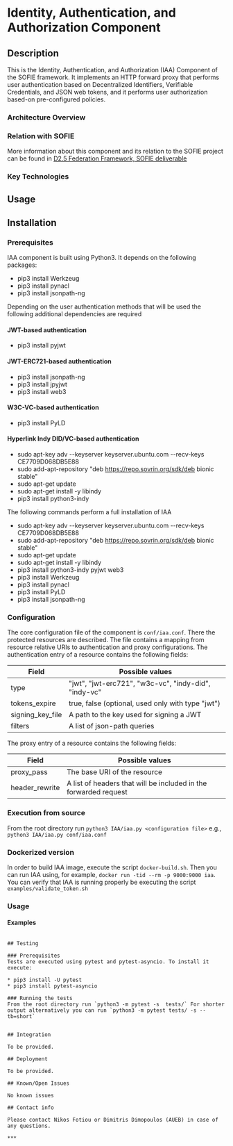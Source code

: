 # Identity, Authentication, and Authorization Component
## Description
This is the Identity, Authentication, and Authorization (IAA) Component of the SOFIE framework. 
It implements an HTTP forward proxy that performs user authentication based on 
Decentralized Identifiers, Verifiable Credentials, and JSON web tokens, and it
performs user authorization based-on pre-configured policies. 

### Architecture Overview



### Relation with SOFIE

More information about this component and its relation to the SOFIE project can be found in [D2.5 Federation Framework, SOFIE deliverable](https://media.voog.com/0000/0042/0957/files/SOFIE_D2.5-Federation_Framework%2C_2nd_version.pdf)


### Key Technologies



## Usage


## Installation

### Prerequisites
IAA component is built using Python3. It depends on the following packages:

* pip3 install Werkzeug
* pip3 install pynacl 
* pip3 install jsonpath-ng

Depending on the user authentication methods that will be used the following additional dependencies are required

#### JWT-based authentication
* pip3 install pyjwt

#### JWT-ERC721-based authentication
* pip3 install jsonpath-ng
* pip3 install jpyjwt
* pip3 install web3

#### W3C-VC-based authentication
* pip3 install PyLD

#### Hyperlink Indy DID/VC-based authentication
* sudo apt-key adv --keyserver keyserver.ubuntu.com --recv-keys CE7709D068DB5E88
* sudo add-apt-repository "deb https://repo.sovrin.org/sdk/deb bionic stable"
* sudo apt-get update
* sudo apt-get install -y libindy
* pip3 install python3-indy

The following commands perform a full installation of IAA

* sudo apt-key adv --keyserver keyserver.ubuntu.com --recv-keys CE7709D068DB5E88
* sudo add-apt-repository "deb https://repo.sovrin.org/sdk/deb bionic stable"
* sudo apt-get update
* sudo apt-get install -y libindy
* pip3 install python3-indy pyjwt web3 
* pip3 install Werkzeug
* pip3 install pynacl 
* pip3 install PyLD
* pip3 install jsonpath-ng


### Configuration
The core configuration file of the component is `conf/iaa.conf`. There the protected resources are described. 
The file contains a mapping from resource relative URIs to authentication and proxy configurations.
The authentication entry of a resource contains the following fields:

| Field | Possible values |
| --- | --- |
| type | "jwt", "jwt-erc721", "w3c-vc", "indy-did", "indy-vc" |
| tokens_expire | true, false (optional, used only with type "jwt") |
| signing_key_file | A path to the key used for signing a JWT |
| filters | A list of json-path queries |

The proxy entry of a resource contains the following fields:

| Field | Possible values |
| --- | --- |
| proxy_pass | The base URI of the resource |
| header_rewrite | A list of headers that will be included in the forwarded request |


### Execution from source
From the root directory run `python3 IAA/iaa.py <configuration file>` e.g., `python3 IAA/iaa.py conf/iaa.conf`

### Dockerized version
In order to build IAA image, execute the script `docker-build.sh`. Then you can run IAA using, for example,  `docker run -tid --rm -p 9000:9000 iaa`. You can verify that IAA is running properly be executing the script `examples/validate_token.sh`

### Usage


#### Examples

```

## Testing

### Prerequisites
Tests are executed using pytest and pytest-asyncio. To install it execute: 

* pip3 install -U pytest 
* pip3 install pytest-asyncio

### Running the tests
From the root directory run `python3 -m pytest -s  tests/` For shorter output alternatively you can run `python3 -m pytest tests/ -s --tb=short`


## Integration

To be provided.

## Deployment

To be provided.

## Known/Open Issues

No known issues

## Contact info

Please contact Nikos Fotiou or Dimitris Dimopoulos (AUEB) in case of any questions.

***